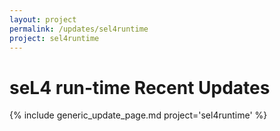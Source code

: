 ```yaml
---
layout: project
permalink: /updates/sel4runtime
project: sel4runtime
---
```

# seL4 run-time Recent Updates

{% include generic_update_page.md project='sel4runtime' %}
